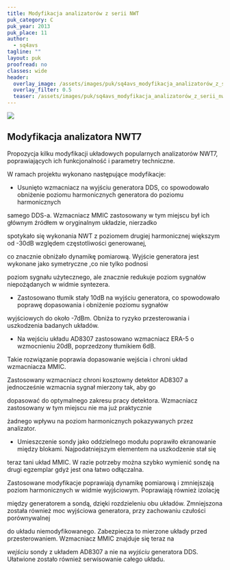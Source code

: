 ```yaml
---
title: Modyfikacja analizatorów z serii NWT
puk_category: C
puk_year: 2013
puk_place: 11
author: 
  - sq4avs
tagline: ""
layout: puk
proofread: no
classes: wide
header:
  overlay_image: /assets/images/puk/sq4avs_modyfikacja_analizatorów_z_serii_nwt.jpg
  overlay_filter: 0.5
  teaser: /assets/images/puk/sq4avs_modyfikacja_analizatorów_z_serii_nwt.jpg
---
```






 



![](assets/data/img/projects/2013-11-0.jpg) 



Modyfikacja analizatora NWT7
----------------------------





 Propozycja kilku modyfikacji układowych popularnych analizatorów NWT7, poprawiających ich funkcjonalność i parametry techniczne.

 




 W ramach projektu wykonano następujące modyfikacje:

 

* Usunięto wzmacniacz na wyjściu generatora DDS, co spowodowało obniżenie poziomu harmonicznych generatora do poziomu harmonicznych

 samego DDS-a. Wzmacniacz MMIC zastosowany w tym miejscu był ich głównym źródłem w oryginalnym układzie, nierzadko

 spotykało się wykonania NWT z poziomem drugiej harmonicznej większym od -30dB względem częstotliwości generowanej,

 co znacznie obniżało dynamikę pomiarową. Wyjście generatora jest wykonane jako symetryczne ,co nie tylko podnosi

 poziom sygnału użytecznego, ale znacznie redukuje poziom sygnałów niepożądanych w widmie syntezera.
* Zastosowano tłumik stały 10dB na wyjściu generatora, co spowodowało poprawę dopasowania i obniżenie poziomu sygnałów

 wyjściowych do około -7dBm. Obniża to ryzyko przesterowania i uszkodzenia badanych układów.
* Na wejściu układu AD8307 zastosowano wzmacniacz ERA-5 o wzmocnieniu 20dB, poprzedzony tłumikiem 6dB.

 Takie rozwiązanie poprawia dopasowanie wejścia i chroni układ wzmacniacza MMIC.

 Zastosowany wzmacniacz chroni kosztowny detektor AD8307 a jednocześnie wzmacnia sygnał mierzony tak, aby go

 dopasować do optymalnego zakresu pracy detektora. Wzmacniacz zastosowany w tym miejscu nie ma już praktycznie

 żadnego wpływu na poziom harmonicznych pokazywanych przez analizator.
* Umieszczenie sondy jako oddzielnego modułu poprawiło ekranowanie między blokami. Najpodatniejszym elementem na uszkodzenie stał się

 teraz tani układ MMIC. W razie potrzeby można szybko wymienić sondę na drugi egzemplar gdyż jest ona łatwo odłączalna.









Zastosowane modyfikacje poprawiają dynamikę pomiarową i zmniejszają poziom harmonicznych w widmie wyjściowym. Poprawiają również izolację

między generatorem a sondą, dzięki rozdzieleniu obu układów. Zmniejszona została również moc wyjściowa generatora, przy zachowaniu czułości porównywalnej

 do układu niemodyfikowanego. Zabezpiecza to mierzone układy przed przesterowaniem. Wzmacniacz MMIC znajduje się teraz na

 *wejściu* sondy z układem AD8307 a nie na *wyjściu* generatora DDS. Ułatwione zostało również serwisowanie całego układu.



 




 


